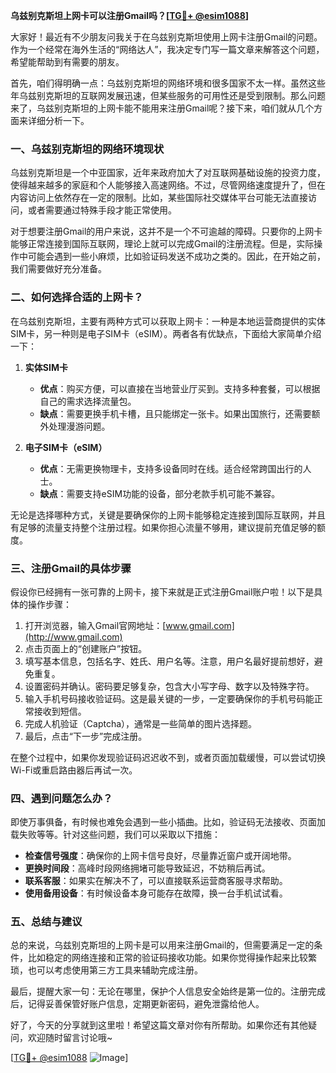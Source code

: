 **乌兹别克斯坦上网卡可以注册Gmail吗？[[TG💪+ @esim1088](https://t.me/s/esim1088)]**

大家好！最近有不少朋友问我关于在乌兹别克斯坦使用上网卡注册Gmail的问题。作为一个经常在海外生活的“网络达人”，我决定专门写一篇文章来解答这个问题，希望能帮助到有需要的朋友。

首先，咱们得明确一点：乌兹别克斯坦的网络环境和很多国家不太一样。虽然这些年乌兹别克斯坦的互联网发展迅速，但某些服务的可用性还是受到限制。那么问题来了，乌兹别克斯坦的上网卡能不能用来注册Gmail呢？接下来，咱们就从几个方面来详细分析一下。

### 一、乌兹别克斯坦的网络环境现状

乌兹别克斯坦是一个中亚国家，近年来政府加大了对互联网基础设施的投资力度，使得越来越多的家庭和个人能够接入高速网络。不过，尽管网络速度提升了，但在内容访问上依然存在一定的限制。比如，某些国际社交媒体平台可能无法直接访问，或者需要通过特殊手段才能正常使用。

对于想要注册Gmail的用户来说，这并不是一个不可逾越的障碍。只要你的上网卡能够正常连接到国际互联网，理论上就可以完成Gmail的注册流程。但是，实际操作中可能会遇到一些小麻烦，比如验证码发送不成功之类的。因此，在开始之前，我们需要做好充分准备。

### 二、如何选择合适的上网卡？

在乌兹别克斯坦，主要有两种方式可以获取上网卡：一种是本地运营商提供的实体SIM卡，另一种则是电子SIM卡（eSIM）。两者各有优缺点，下面给大家简单介绍一下：

1. **实体SIM卡**
   - **优点**：购买方便，可以直接在当地营业厅买到。支持多种套餐，可以根据自己的需求选择流量包。
   - **缺点**：需要更换手机卡槽，且只能绑定一张卡。如果出国旅行，还需要额外处理漫游问题。

2. **电子SIM卡（eSIM）**
   - **优点**：无需更换物理卡，支持多设备同时在线。适合经常跨国出行的人士。
   - **缺点**：需要支持eSIM功能的设备，部分老款手机可能不兼容。

无论是选择哪种方式，关键是要确保你的上网卡能够稳定连接到国际互联网，并且有足够的流量支持整个注册过程。如果你担心流量不够用，建议提前充值足够的额度。

### 三、注册Gmail的具体步骤

假设你已经拥有一张可靠的上网卡，接下来就是正式注册Gmail账户啦！以下是具体的操作步骤：

1. 打开浏览器，输入Gmail官网地址：[www.gmail.com](http://www.gmail.com)
2. 点击页面上的“创建账户”按钮。
3. 填写基本信息，包括名字、姓氏、用户名等。注意，用户名最好提前想好，避免重复。
4. 设置密码并确认。密码要足够复杂，包含大小写字母、数字以及特殊字符。
5. 输入手机号码接收验证码。这是最关键的一步，一定要确保你的手机号码能正常接收到短信。
6. 完成人机验证（Captcha），通常是一些简单的图片选择题。
7. 最后，点击“下一步”完成注册。

在整个过程中，如果你发现验证码迟迟收不到，或者页面加载缓慢，可以尝试切换Wi-Fi或重启路由器后再试一次。

### 四、遇到问题怎么办？

即使万事俱备，有时候也难免会遇到一些小插曲。比如，验证码无法接收、页面加载失败等等。针对这些问题，我们可以采取以下措施：

- **检查信号强度**：确保你的上网卡信号良好，尽量靠近窗户或开阔地带。
- **更换时间段**：高峰时段网络拥堵可能导致延迟，不妨稍后再试。
- **联系客服**：如果实在解决不了，可以直接联系运营商客服寻求帮助。
- **使用备用设备**：有时候设备本身可能存在故障，换一台手机试试看。

### 五、总结与建议

总的来说，乌兹别克斯坦的上网卡是可以用来注册Gmail的，但需要满足一定的条件，比如稳定的网络连接和正常的验证码接收功能。如果你觉得操作起来比较繁琐，也可以考虑使用第三方工具来辅助完成注册。

最后，提醒大家一句：无论在哪里，保护个人信息安全始终是第一位的。注册完成后，记得妥善保管好账户信息，定期更新密码，避免泄露给他人。

好了，今天的分享就到这里啦！希望这篇文章对你有所帮助。如果你还有其他疑问，欢迎随时留言讨论哦~

[[TG💪+ @esim1088](https://t.me/s/esim1088) ![Image](https://i.postimg.cc/4NQfJmqS/Snipaste-2025-05-13-00-14-12.png)]